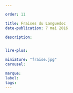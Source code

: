 ```yaml
---

order: 11

title: Fraises du Languedoc
date-publication: 7 mai 2016

description: 


lire-plus: 

miniature: "fraise.jpg"
carousel: 

marque:
label: 
tags: 
---
```


<!--fin-excerpt-->
<!-- ******************************** -->
<!-- **** début contenu détaillé **** -->



<!-- **** fin contenu détaillé **** -->
<!-- ****************************** -->

